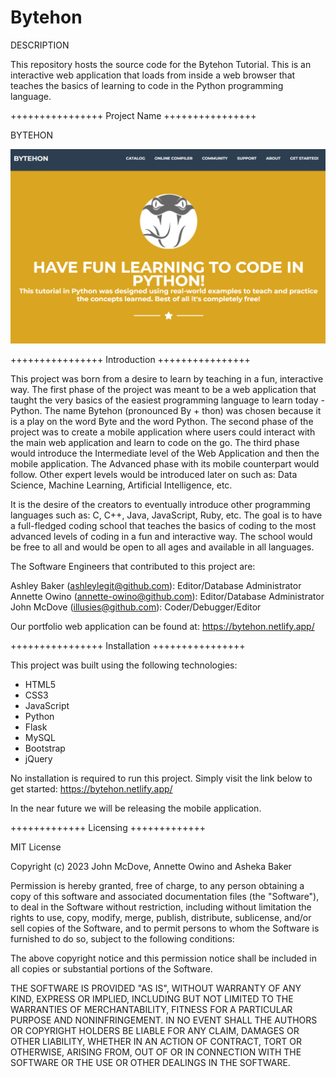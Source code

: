 # Bytehon

DESCRIPTION

This repository hosts the source code for the Bytehon Tutorial. This is an interactive web application that loads from inside a web browser that teaches the basics of learning to code in the Python programming language.



++++++++++++++++  Project Name  ++++++++++++++++

BYTEHON

<img src="/assets/img/bytehon-landingpage-snippet.png">



++++++++++++++++  Introduction ++++++++++++++++

This project was born from a desire to learn by teaching in a fun, interactive way. The first phase of the project was meant to be a web application that taught the very basics of the easiest programming language to learn today - Python. The name Bytehon (pronounced By + thon) was chosen because it is a play on the word Byte and the word Python. The second phase of the project was to create a mobile application where users could interact with the main web application and learn to code on the go. The third phase would introduce the Intermediate level of the Web Application and then the mobile application. The Advanced phase with its mobile counterpart would follow. Other expert levels would be introduced later on such as: Data Science, Machine Learning, Artificial Intelligence, etc.

It is the desire of the creators to eventually introduce other programming languages such as: C, C++, Java, JavaScript, Ruby, etc. The goal is to have a full-fledged coding school that teaches the basics of coding to the most advanced levels of coding in a fun and interactive way. The school would be free to all and would be open to all ages and available in all languages.

The Software Engineers that contributed to this project are:

Ashley Baker (ashleylegit@github.com): Editor/Database Administrator
Annette Owino (annette-owino@github.com): Editor/Database Administrator
John McDove (illusies@github.com): Coder/Debugger/Editor

Our portfolio web application can be found at: https://bytehon.netlify.app/



++++++++++++++++  Installation  ++++++++++++++++

This project was built using the following technologies:
- HTML5
- CSS3
- JavaScript
- Python
- Flask
- MySQL
- Bootstrap
- jQuery

No installation is required to run this project. Simply visit the link below to get started: https://bytehon.netlify.app/

In the near future we will be releasing the mobile application.



+++++++++++++  Licensing  +++++++++++++

MIT License

Copyright (c) 2023 John McDove, Annette Owino and Asheka Baker

Permission is hereby granted, free of charge, to any person obtaining a copy
of this software and associated documentation files (the "Software"), to deal
in the Software without restriction, including without limitation the rights
to use, copy, modify, merge, publish, distribute, sublicense, and/or sell
copies of the Software, and to permit persons to whom the Software is
furnished to do so, subject to the following conditions:

The above copyright notice and this permission notice shall be included in all
copies or substantial portions of the Software.

THE SOFTWARE IS PROVIDED "AS IS", WITHOUT WARRANTY OF ANY KIND, EXPRESS OR
IMPLIED, INCLUDING BUT NOT LIMITED TO THE WARRANTIES OF MERCHANTABILITY,
FITNESS FOR A PARTICULAR PURPOSE AND NONINFRINGEMENT. IN NO EVENT SHALL THE
AUTHORS OR COPYRIGHT HOLDERS BE LIABLE FOR ANY CLAIM, DAMAGES OR OTHER
LIABILITY, WHETHER IN AN ACTION OF CONTRACT, TORT OR OTHERWISE, ARISING FROM,
OUT OF OR IN CONNECTION WITH THE SOFTWARE OR THE USE OR OTHER DEALINGS IN THE
SOFTWARE.